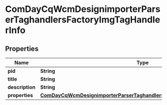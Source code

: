 

# ComDayCqWcmDesignimporterParserTaghandlersFactoryImgTagHandlerInfo

## Properties

Name | Type | Description | Notes
------------ | ------------- | ------------- | -------------
**pid** | **String** |  |  [optional]
**title** | **String** |  |  [optional]
**description** | **String** |  |  [optional]
**properties** | [**ComDayCqWcmDesignimporterParserTaghandlersFactoryImgTagHandlerProperties**](ComDayCqWcmDesignimporterParserTaghandlersFactoryImgTagHandlerProperties.md) |  |  [optional]




